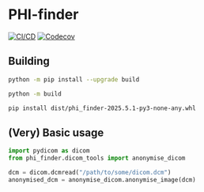 # PHI-finder

[![CI/CD](https://github.com/australian-imaging-service/phi-finder/actions/workflows/ci-cd.yml/badge.svg)](https://github.com/australian-imaging-service/phi-finder/actions/workflows/ci-cd.yml)
[![Codecov](https://codecov.io/gh/australian-imaging-service/phi-finder/branch/main/graph/badge.svg?token=UIS0OGPST7)](https://codecov.io/gh/australian-imaging-service/phi-finder)

## Building

```bash
python -m pip install --upgrade build

python -m build

pip install dist/phi_finder-2025.5.1-py3-none-any.whl
```

## (Very) Basic usage

```python
import pydicom as dicom
from phi_finder.dicom_tools import anonymise_dicom

dcm = dicom.dcmread("/path/to/some/dicom.dcm")
anonymised_dcm = anonymise_dicom.anonymise_image(dcm)

```

